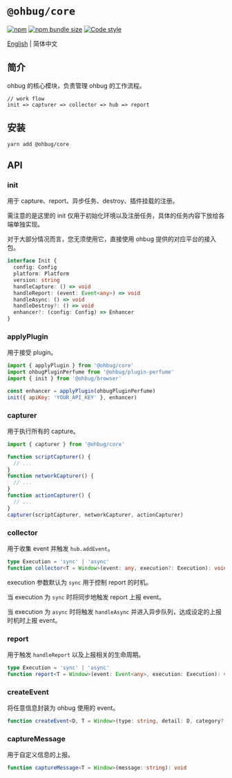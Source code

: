 # `@ohbug/core`

[![npm](https://img.shields.io/npm/v/@ohbug/core.svg?style=flat-square)](https://www.npmjs.com/package/@ohbug/core)
[![npm bundle size](https://img.shields.io/bundlephobia/min/@ohbug/core?style=flat-square)](https://bundlephobia.com/result?p=@ohbug/core)
[![Code style](https://img.shields.io/badge/code_style-prettier-ff69b4.svg?style=flat-square)](https://github.com/prettier/prettier)

[English](./README.md) | 简体中文

## 简介

ohbug 的核心模块，负责管理 ohbug 的工作流程。
```
// work flow
init => capturer => collector => hub => report
```

## 安装

```
yarn add @ohbug/core
```

## API

### init

用于 capture、report、异步任务、destroy、插件挂载的注册。

需注意的是这里的 init 仅用于初始化环境以及注册任务，具体的任务内容下放给各端单独实现。

对于大部分情况而言，您无须使用它，直接使用 ohbug 提供的对应平台的接入包。

```typescript
interface Init {
  config: Config  
  platform: Platform
  version: string
  handleCapture: () => void
  handleReport: (event: Event<any>) => void
  handleAsync: () => void
  handleDestroy?: () => void
  enhancer?: (config: Config) => Enhancer
}
```

### applyPlugin

用于接受 plugin。

```javascript
import { applyPlugin } from '@ohbug/core'
import ohbugPluginPerfume from '@ohbug/plugin-perfume'
import { init } from '@ohbug/browser'

const enhancer = applyPlugin(ohbugPluginPerfume)
init({ apiKey: 'YOUR_API_KEY' }, enhancer)
```

### capturer

用于执行所有的 capture。

```javascript
import { capturer } from '@ohbug/core'

function scriptCapturer() {
  // ...
}
function networkCapturer() {
  // ...
}
function actionCapturer() {
  // ...
}
capturer(scriptCapturer, networkCapturer, actionCapturer)
```

### collector

用于收集 event 并触发 `hub.addEvent`。

```typescript
type Execution = 'sync' | 'async'
function collector<T = Window>(event: any, execution?: Execution): void
```

execution 参数默认为 `sync` 用于控制 report 的时机。

当 execution 为 `sync` 时将同步地触发 report 上报 event。

当 execution 为 `async` 时将触发 `handleAsync` 并进入异步队列，达成设定的上报时机时上报 event。

### report

用于触发 `handleReport` 以及上报相关的生命周期。

```typescript
type Execution = 'sync' | 'async'
function report<T = Window>(event: Event<any>, execution: Execution): void
```

### createEvent

将任意信息封装为 ohbug 使用的 event。

```typescript
function createEvent<D, T = Window>(type: string, detail: D, category?: "error" | "message" | "feedback" | "other"): Event<D>
```

### captureMessage

用于自定义信息的上报。

```typescript
function captureMessage<T = Window>(message: string): void
```
